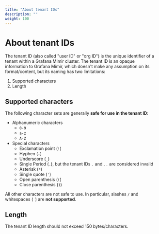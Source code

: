 ```yaml
---
title: "About tenant IDs"
description: ""
weight: 100
---
```


# About tenant IDs

The tenant ID (also called "user ID" or "org ID") is the unique identifier of a tenant within a Grafana Mimir cluster. The tenant ID is an opaque information to Grafana Mimir, which doesn't make any assumption on its format/content, but its naming has two limitations:

1. Supported characters
2. Length

## Supported characters

The following character sets are generally **safe for use in the tenant ID**:

- Alphanumeric characters
  - `0-9`
  - `a-z`
  - `A-Z`
- Special characters
  - Exclamation point (`!`)
  - Hyphen (`-`)
  - Underscore (`_`)
  - Single Period (`.`), but the tenant IDs `.` and `..` are considered invalid
  - Asterisk (`*`)
  - Single quote (`'`)
  - Open parenthesis (`(`)
  - Close parenthesis (`)`)

All other characters are not safe to use. In particular, slashes `/` and whitespaces (` `) are **not supported**.

## Length

The tenant ID length should not exceed 150 bytes/characters.
